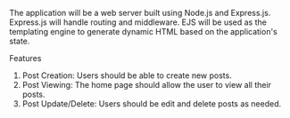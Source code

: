 The application will be a web server built using Node.js and Express.js. Express.js will handle routing and middleware.
EJS will be used as the templating engine to generate dynamic HTML based on the application's state.

Features
1. Post Creation: Users should be able to create new posts.
2. Post Viewing: The home page should allow the user to view all their posts.
3. Post Update/Delete: Users should be edit and delete posts as needed.
